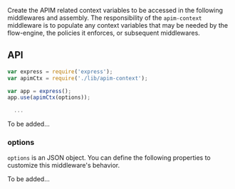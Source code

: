 Create the APIM related context variables to be accessed in the following
middlewares and assembly. The responsibility of the `apim-context` middleware is
to populate any context variables that may be needed by the flow-engine, the
policies it enforces, or subsequent middlewares.

## API
```js
var express = require('express');
var apimCtx = require('./lib/apim-context');

var app = express();
app.use(apimCtx(options));

  ...
```

To be added...

### options
`options` is an JSON object. You can define the following properties to
customize this middleware's behavior.

To be added...

